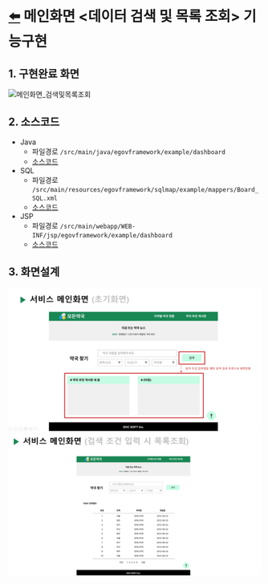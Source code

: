 # [⬅️](https://github.com/code-sum/ITO_Dev) 메인화면 <데이터 검색 및 목록 조회> 기능구현


## 1. 구현완료 화면
![메인화면_검색및목록조회](https://github.com/code-sum/ITO_Dev/assets/106902415/3277eac4-46ee-45d4-bd82-eba5ecd10525)

## 2. 소스코드
- Java
  - 파일경로 `/src/main/java/egovframework/example/dashboard`
  - [소스코드](../src/main/java/egovframework/example/dashboard) 
- SQL
  - 파일경로 `/src/main/resources/egovframework/sqlmap/example/mappers/Board_SQL.xml`
  - [소스코드](../src/main/resources/egovframework/sqlmap/example/mappers/Board_SQL.xml) 
- JSP
  - 파일경로 `/src/main/webapp/WEB-INF/jsp/egovframework/example/dashboard`
  - [소스코드](../src/main/webapp/WEB-INF/jsp/egovframework/example/dashboard) 

## 3. 화면설계
![메인화면_검색기능_화면설계](img/02-메인검색.png)
![메인화면_목록조회_화면설계](img/02-메인목록.png)